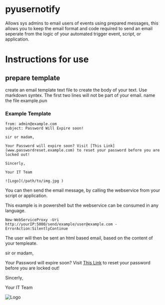 # pyusernotify
Allows sys admins to email users of events using prepared messages, this allows you to keep the email format and code required to send an email seperate from the logic of your automated trigger event, script, or application. 

Instructions for use
====================

prepare template
----------------

create an email template text file to create the body of your text. Use markdown syntex. The first  two lines will not be part of your email. name the file example.pun

### Example Template

~~~~
from: admin@example.com
subject: Password Will Expire soon!

sir or madam,

Your Password will expire soon? Visit [This Link](www.passwordreset.example.com) to reset your password before you are locked out!

Sincerly,

Your IT Team

![Logo](/path/to/img.jpg )
~~~~~

You can then send the email message, by calling the webservice from your script or application. 

This example is in powershell but the webservice can be consumed in any language. 
~~~{powershell}
New-WebServiceProxy -Uri http://yourIP:5000/send/example/user@example.com -ErrorAction:SilentlyContinue
~~~

The user will then be sent an html based email, based on the content of your templeate.

<p>sir or madam,</p>

<p>Your Password will expire soon? Visit <a href="www.passwordreset.example.com">This Link</a> to reset your password before you are locked out!</p>

<p>Sincerly,</p>

<p>Your IT Team</p>

<p><img src="/path/to/img.jpg " alt="Logo" /></p>








